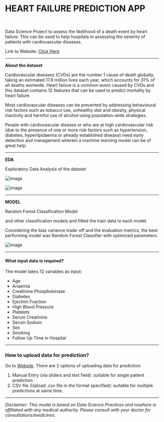 # HEART FAILURE PREDICTION APP

<br> 

Data Science Project to assess the likelihood of a death event by heart failure.
This can be used to help hospitals in assessing the severity of patients with cardiovascular diseases.

Link to Website: [Click Here](https://heart-fail-detect-297d1fc56f38.herokuapp.com/)

-----

**About the dataset**

Cardiovascular diseases (CVDs) are the number 1 cause of death globally, taking an estimated 17.9 million lives each year, which accounts for 31% of all deaths worlwide.
Heart failure is a common event caused by CVDs and this dataset contains 12 features that can be used to predict mortality by heart failure.

Most cardiovascular diseases can be prevented by addressing behavioural risk factors such as tobacco use, unhealthy diet and obesity, physical inactivity and harmful use of alcohol using population-wide strategies.

People with cardiovascular disease or who are at high cardiovascular risk (due to the presence of one or more risk factors such as hypertension, diabetes, hyperlipidaemia or already established disease) need early detection and management wherein a machine learning model can be of great help.

---

**EDA**

Exploratory Data Analysis of the dataset 

![image](https://user-images.githubusercontent.com/43726919/132322608-e8d4aa71-be71-462c-ba81-096043d57108.png)

![image](https://user-images.githubusercontent.com/43726919/132322668-d057a5ec-f4d3-4f36-b6ac-2526fdec4650.png)

---

**MODEL**

 Random Forest Classification Model

and other classification models and fitted the train data to each model. 

Considering the bias variance trade-off and the evaluation metrics, the best performing model was Random Forest Classifier with optimized parameters.

![image](https://user-images.githubusercontent.com/43726919/132326245-625669b2-893e-48b7-8fc3-16e0dc0f25d4.png)

---

#### What input data is required?
The model takes 12 variables as input:
- Age
- Anaemia
- Creatinine Phosphokinase
- Diabetes
- Ejection Fraction
- High Blood Pressure
- Platelets
- Serum Creatinine
- Serum Sodium
- Sex
- Smoking
- Follow Up Time in Hospital

---

### How to upload data for prediction?
Go to [Website](https://heart-fail-detect-297d1fc56f38.herokuapp.com/).
There are 2 options of uploading data for prediction:

1. Manual Entry (via sliders and text field): suitable for single patient prediction.
2. CSV file (Upload .csv file in the format specified): suitable for multiple predictions at same time.


---

*Disclaimer: This model is based on Data Science Practices and nowhere is affiliated with any medical authority. Please consult with your doctor for consultations/medicines.*
